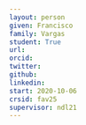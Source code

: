 ```yaml
---
layout: person
given: Francisco
family: Vargas
student: True
url: 
orcid:
twitter: 
github: 
linkedin: 
start: 2020-10-06
crsid: fav25
supervisor: ndl21
---
```


